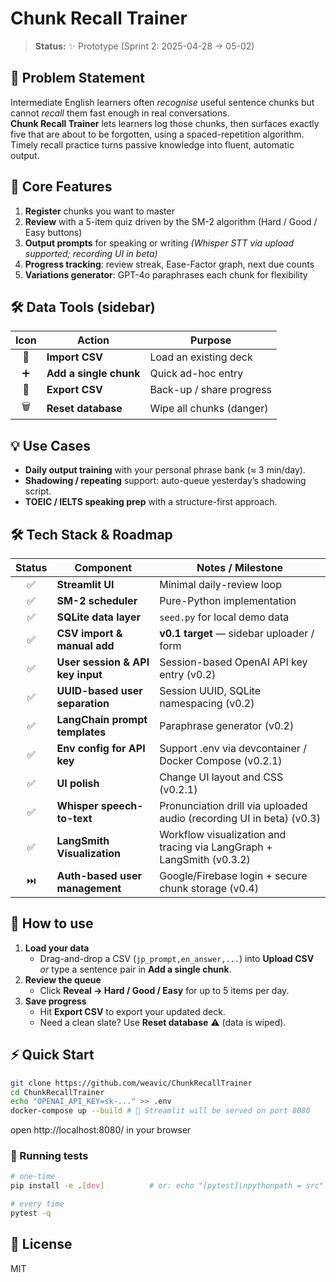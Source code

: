 # Chunk Recall Trainer

> **Status:** ✨ Prototype (Sprint 2: 2025-04-28 → 05-02)

## 🚀 Problem Statement

Intermediate English learners often *recognise* useful sentence chunks but cannot *recall* them fast enough in real conversations.  
**Chunk Recall Trainer** lets learners log those chunks, then surfaces exactly five that are about to be forgotten, using a spaced-repetition algorithm. Timely recall practice turns passive knowledge into fluent, automatic output.

## 🎯 Core Features

1. **Register** chunks you want to master
2. **Review** with a 5-item quiz driven by the SM-2 algorithm (Hard / Good / Easy buttons)
3. **Output prompts** for speaking or writing *(Whisper STT via upload supported; recording UI in beta)*
4. **Progress tracking**: review streak, Ease-Factor graph, next due counts
5. **Variations generator**: GPT-4o paraphrases each chunk for flexibility

## 🛠 Data Tools (sidebar)
| Icon | Action | Purpose |
| :---: | --- | --- |
| 📂 | **Import CSV** | Load an existing deck |
| ➕ | **Add a single chunk** | Quick ad-hoc entry |
| 💾 | **Export CSV** | Back-up / share progress |
| 🗑️ | **Reset database** | Wipe all chunks (danger) |

## 💡 Use Cases

- **Daily output training** with your personal phrase bank (≈ 3 min/day).  
- **Shadowing / repeating** support: auto-queue yesterday’s shadowing script.  
- **TOEIC / IELTS speaking prep** with a structure-first approach.

## 🛠 Tech Stack & Roadmap

| Status | Component | Notes / Milestone |
| :---: | --- | --- |
| ✅ | **Streamlit UI** | Minimal daily-review loop |
| ✅ | **SM-2 scheduler** | Pure-Python implementation |
| ✅ | **SQLite data layer** | `seed.py` for local demo data |
| ✅ | **CSV import & manual add** | **v0.1 target** — sidebar uploader / form |
| ✅ | **User session & API key input** | Session-based OpenAI API key entry (v0.2) |
| ✅ | **UUID-based user separation** | Session UUID, SQLite namespacing (v0.2) |
| ✅ | **LangChain prompt templates** | Paraphrase generator (v0.2) |
| ✅ | **Env config for API key** | Support .env via devcontainer / Docker Compose (v0.2.1) |
| ✅ | **UI polish** | Change UI layout and CSS (v0.2.1) |
| ✅ | **Whisper speech-to-text** | Pronunciation drill via uploaded audio (recording UI in beta) (v0.3) |
| ✅ | **LangSmith Visualization** | Workflow visualization and tracing via LangGraph + LangSmith (v0.3.2) |
| ⏭️ | **Auth-based user management** | Google/Firebase login + secure chunk storage (v0.4) |

## 🚀 How to use

1. **Load your data**  
   - Drag-and-drop a CSV (`jp_prompt,en_answer,...`) into **Upload CSV**  
     *or* type a sentence pair in **Add a single chunk**.
2. **Review the queue**  
   - Click **Reveal → Hard / Good / Easy** for up to 5 items per day.
3. **Save progress**  
   - Hit **Export CSV** to export your updated deck.  
   - Need a clean slate? Use **Reset database** ⚠️ (data is wiped).

## ⚡ Quick Start 

```bash
git clone https://github.com/weavic/ChunkRecallTrainer
cd ChunkRecallTrainer
echo "OPENAI_API_KEY=sk-..." >> .env
docker-compose up --build # 🐳 Streamlit will be served on port 8080
```
open http://localhost:8080/ in your browser

### 🧪 Running tests

```bash
# one-time
pip install -e .[dev]          # or: echo "[pytest]\npythonpath = src" > pytest.ini

# every time
pytest -q
```

## 📄 License

MIT
